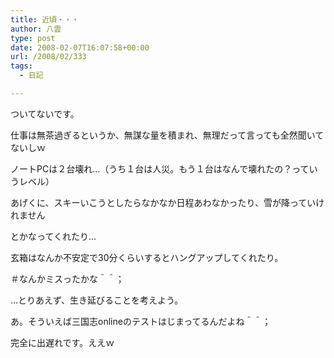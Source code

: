 ```yaml
---
title: 近頃・・・
author: 八雲
type: post
date: 2008-02-07T16:07:58+00:00
url: /2008/02/333
tags:
  - 日記

---
```

ついてないです。

仕事は無茶過ぎるというか、無謀な量を積まれ、無理だって言っても全然聞いてないしｗ
  
ノートPCは２台壊れ…（うち１台は人災。もう１台はなんで壊れたの？っていうレベル）

あげくに、スキーいこうとしたらなかなか日程あわなかったり、雪が降っていけれません
  
とかなってくれたり…

玄箱はなんか不安定で30分くらいするとハングアップしてくれたり。
  
＃なんかミスったかな＾＾；

…とりあえず、生き延びることを考えよう。

あ。そういえば三国志onlineのテストはじまってるんだよね＾＾；
  
完全に出遅れです。ええｗ
